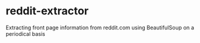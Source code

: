 # reddit-extractor
Extracting front page information from reddit.com using BeautifulSoup on a periodical basis
